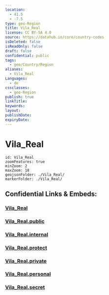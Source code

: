 ```yaml
---
location:
  - 41.5
  - -7.5
type: geo-Region
title: Vila_Real
license: CC BY-SA 4.0
source: https://datahub.io/core/country-codes
isDeleted: false
isReadOnly: false
draft: false
confidential: public
tags:
  - geo/Country/Region
aliases:
  - Vila_Real
Languages:
  - de
cssclasses:
  - geo-Region
publish: true
linkTitle:
keywords:
layout:
publishDate:
expiryDate:
---
```


# Vila_Real

```leaflet
id: Vila_Real
zoomFeatures: true 
minZoom: 2 
maxZoom: 18
geojsonFolder: ./Vila_Real/
markerFolder: ./Vila_Real/
```


## Confidential Links & Embeds: 

### [Vila_Real](/_Standards/Earth/Continent/Europe/Europe~South/Portugal/Districts~Portugal/Vila_Real.md) 

### [Vila_Real.public](/_public/Earth/Continent/Europe/Europe~South/Portugal/Districts~Portugal/Vila_Real.public.md) 

### [Vila_Real.internal](/_internal/Earth/Continent/Europe/Europe~South/Portugal/Districts~Portugal/Vila_Real.internal.md) 

### [Vila_Real.protect](/_protect/Earth/Continent/Europe/Europe~South/Portugal/Districts~Portugal/Vila_Real.protect.md) 

### [Vila_Real.private](/_private/Earth/Continent/Europe/Europe~South/Portugal/Districts~Portugal/Vila_Real.private.md) 

### [Vila_Real.personal](/_personal/Earth/Continent/Europe/Europe~South/Portugal/Districts~Portugal/Vila_Real.personal.md) 

### [Vila_Real.secret](/_secret/Earth/Continent/Europe/Europe~South/Portugal/Districts~Portugal/Vila_Real.secret.md)

